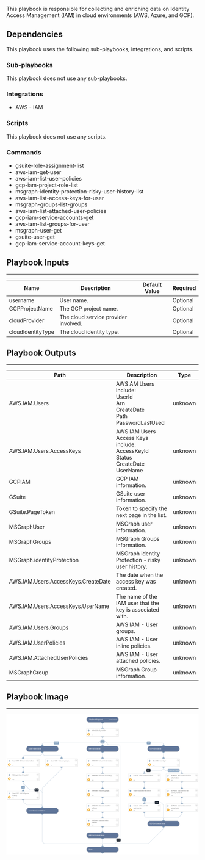 This playbook is responsible for collecting and enriching data on Identity Access Management (IAM) in cloud environments (AWS, Azure, and GCP).

## Dependencies

This playbook uses the following sub-playbooks, integrations, and scripts.

### Sub-playbooks

This playbook does not use any sub-playbooks.

### Integrations

* AWS - IAM

### Scripts

This playbook does not use any scripts.

### Commands

* gsuite-role-assignment-list
* aws-iam-get-user
* aws-iam-list-user-policies
* gcp-iam-project-role-list
* msgraph-identity-protection-risky-user-history-list
* aws-iam-list-access-keys-for-user
* msgraph-groups-list-groups
* aws-iam-list-attached-user-policies
* gcp-iam-service-accounts-get
* aws-iam-list-groups-for-user
* msgraph-user-get
* gsuite-user-get
* gcp-iam-service-account-keys-get

## Playbook Inputs

---

| **Name** | **Description** | **Default Value** | **Required** |
| --- | --- | --- | --- |
| username | User name. |  | Optional |
| GCPProjectName | The GCP project name. |  | Optional |
| cloudProvider | The cloud service provider involved. |  | Optional |
| cloudIdentityType | The cloud identity type. |  | Optional |

## Playbook Outputs

---

| **Path** | **Description** | **Type** |
| --- | --- | --- |
| AWS.IAM.Users | AWS AM Users include:<br/>UserId<br/>Arn<br/>CreateDate<br/>Path<br/>PasswordLastUsed | unknown |
| AWS.IAM.Users.AccessKeys | AWS IAM Users Access Keys include:<br/>AccessKeyId<br/>Status<br/>CreateDate<br/>UserName | unknown |
| GCPIAM | GCP IAM information. | unknown |
| GSuite | GSuite user information. | unknown |
| GSuite.PageToken | Token to specify the next page in the list. | unknown |
| MSGraphUser | MSGraph user information. | unknown |
| MSGraphGroups | MSGraph Groups information. | unknown |
| MSGraph.identityProtection | MSGraph identity Protection - risky user history. | unknown |
| AWS.IAM.Users.AccessKeys.CreateDate | The date when the access key was created. | unknown |
| AWS.IAM.Users.AccessKeys.UserName | The name of the IAM user that the key is associated with. | unknown |
| AWS.IAM.Users.Groups | AWS IAM - User groups. | unknown |
| AWS.IAM.UserPolicies |  AWS IAM - User inline policies. | unknown |
| AWS.IAM.AttachedUserPolicies | AWS IAM - User attached policies. | unknown |
| MSGraphGroup | MSGraph Group information. | unknown |

## Playbook Image

---

![Cloud IAM Enrichment - Generic](../doc_files/Cloud_IAM_Enrichment_-_Generic.png)